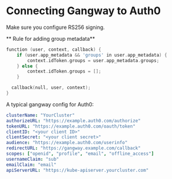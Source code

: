 # Connecting Gangway to Auth0
Make sure you configure RS256 signing.

** Rule for adding group metadata**

```go
function (user, context, callback) {
    if (user.app_metadata && 'groups' in user.app_metadata) {
        context.idToken.groups = user.app_metadata.groups;
    } else {
        context.idToken.groups = [];
    }

  callback(null, user, context);
}
```

A typical gangway config for Auth0:

```yaml
clusterName: "YourCluster"
authorizeURL: "https://example.auth0.com/authorize"
tokenURL: "https://example.auth0.com/oauth/token"
clientID: "<your client ID>"
clientSecret: "<your client secret>"
audience: "https://example.auth0.com/userinfo"
redirectURL: "https://gangway.example.com/callback"
scopes: ["openid", "profile", "email", "offline_access"]
usernameClaim: "sub"
emailClaim: "email"
apiServerURL: "https://kube-apiserver.yourcluster.com"
```
